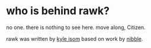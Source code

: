 who is behind rawk?
===================

no one. there is nothing to see here. move along, Citizen.

rawk was written by [kyle isom](http://coder.kyleisom.net) based
on work by [nibble](http://nibble.develsec.org).

